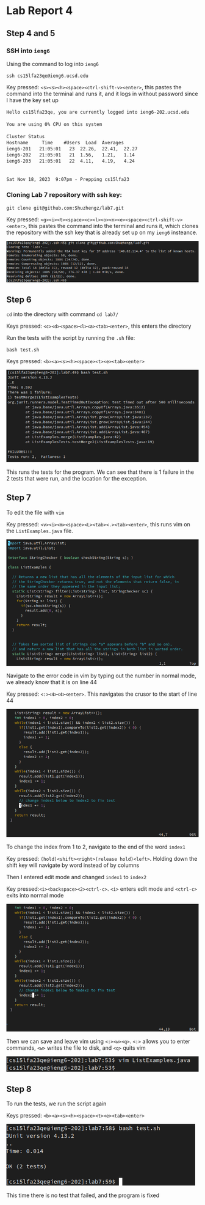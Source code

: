 # Lab Report 4

## Step 4 and 5

### SSH into `ieng6`

Using the command to log into `ieng6`

```
ssh cs15lfa23qe@ieng6.ucsd.edu
```

Key pressed: `<s><s><h><space><ctrl-shift-v><enter>`, this pastes the command into the terminal
and runs it, and it logs in without password since I have the key set up

```
Hello cs15lfa23qe, you are currently logged into ieng6-202.ucsd.edu

You are using 0% CPU on this system

Cluster Status 
Hostname     Time    #Users  Load  Averages  
ieng6-201   21:05:01   23  22.26,  22.41,  22.27
ieng6-202   21:05:01   21  1.56,   1.21,   1.14
ieng6-203   21:05:01   22  4.11,   4.19,   4.24

 
Sat Nov 18, 2023  9:07pm - Prepping cs15lfa23
```

### Cloning Lab 7 repository with ssh key:

```
git clone git@github.com:Shuzhengz/lab7.git
```

Key pressed: `<g><i><t><space><c><l><o><n><e><space><ctrl-shift-v><enter>`, this pastes the
command into the terminal and runs it, which clones the repository with the ssh key that is
already set up on my `ieng6` insteance.

![cloning with ssh](images/Screenshot%20from%202023-11-19%2021-29-23.png)

## Step 6

`cd` into the directory with command `cd lab7/`

Keys pressed: `<c><d><space><l><a><tab><enter>`, this enters the directory

Run the tests with the script by running the `.sh` file:

```
bash test.sh
```

Keys pressed: `<b><a><s><h><space><t><e><tab><enter>`

![run test](images/Screenshot%20from%202023-11-19%2021-33-45.png)

This runs the tests for the program. We can see that there is 1 failure in the 2 tests that were 
run, and the location for the exception.

## Step 7

To edit the file with `vim`

Key pressed: `<v><i><m><space><L><tab><.><tab><enter>`, this runs vim on the `ListExamples.java`
file.

![vim](images/Screenshot%20from%202023-11-19%2021-45-32.png)

Navigate to the error code in vim by typing out the number in normal mode, we already know that
it is on line 44

Key pressed: `<:><4><4><enter>`. This navigates the crusor to the start of line 44

![vim](images/Screenshot%20from%202023-11-19%2021-50-33.png)

To change the index from 1 to 2, navigate to the end of the word `index1`

Key pressed: `(hold)<shift><right>(release hold)<left>`. Holding down the shift key will navigate
by word instead of by columns

Then I entered edit mode and changed `index1` to `index2`

Key pressed:`<i><backspace><2><ctrl-c>`. `<i>` enters edit mode and `<ctrl-c>` exits into normal
mode

![vim](images/Screenshot%20from%202023-11-19%2021-56-09.png)

Then we can save and leave vim using `<:><w><q>`. `<:>` allows you to enter commands, `<w>` writes
the file to disk, and `<q>` quits vim

![command line](images/Screenshot%20from%202023-11-19%2021-58-13.png)

## Step 8

To run the tests, we run the script again

Keys pressed: `<b><a><s><h><space><t><e><tab><enter>`

![test 2](images/Screenshot%20from%202023-11-19%2022-01-56.png)

This time there is no test that failed, and the program is fixed

